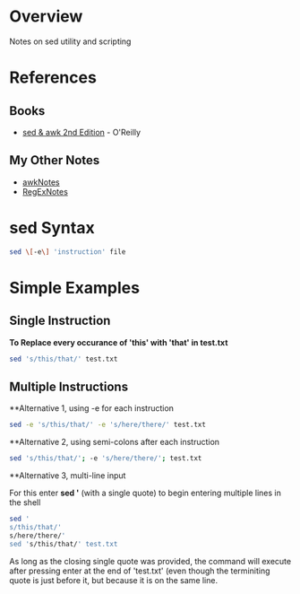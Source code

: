 # Overview

Notes on sed utility and scripting

# References

## Books

* [sed & awk 2nd Edition](https://www.amazon.com/sed-awk-Dale-Dougherty/dp/1565922255/ref=cm_cr_arp_d_product_top?ie=UTF8) - O'Reilly

## My Other Notes

* [awkNotes](https://github.com/GitLeeRepo/SedAndAwkNotes/blob/master/awkNotes.md#overview)
* [RegExNotes](https://github.com/GitLeeRepo/RegExNotes/blob/master/RegExNotes.md#overview)

# sed Syntax

```bash
sed \[-e\] 'instruction' file
```

# Simple Examples

## Single Instruction

**To Replace every occurance of 'this' with 'that' in test.txt**
```bash
sed 's/this/that/' test.txt
```

## Multiple Instructions

**Alternative 1, using -e for each instruction
```bash
sed -e 's/this/that/' -e 's/here/there/' test.txt
```

**Alternative 2, using semi-colons after each instruction
```bash
sed 's/this/that/'; -e 's/here/there/'; test.txt
```

**Alternative 3, multi-line input

For this enter **sed '** (with a single quote) to begin entering multiple lines in the shell
```bash
sed '
s/this/that/'
s/here/there/'
sed 's/this/that/' test.txt
```
As long as the closing single quote was provided, the command will execute after pressing enter at the end of 'test.txt' (even though the terminiting quote is just before it, but because it is on the same line.
